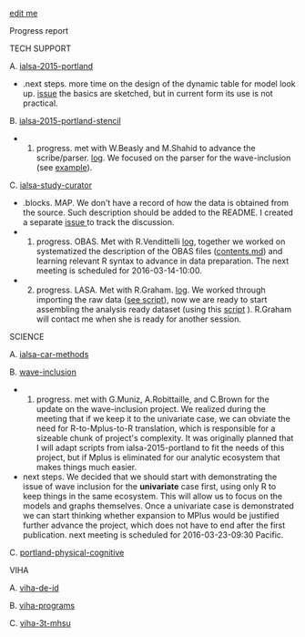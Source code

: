 [edit me](https://github.com/andkov/about/edit/master/2016/mar/2016-03-14-weekly-update.md)

Progress report

TECH SUPPORT 

A. [ialsa-2015-portland](https://github.com/IALSA/IALSA-2015-Portland)   
- .next steps. more time on the design of the dynamic table for model look up. [issue](https://github.com/IALSA/IALSA-2015-Portland/issues/117) the basics are sketched, but in current form its use is not practical. 

B. [ialsa-2015-portland-stencil](https://github.com/IALSA/ialsa-2015-portland-stencil)  
- 1. progress.  met with W.Beasly and M.Shahid to advance the scribe/parser. [log](https://github.com/IALSA/ialsa-2015-portland-stencil/issues/30). We focused on the parser for the wave-inclusion (see [example](https://github.com/IALSA/wave-inclusion/tree/master/sandbox/01-univariate-linear)). 

C. [ialsa-study-curator](https://github.com/IALSA/ialsa-study-curator)   
- .blocks. MAP.  We don't have a record of how the data is obtained from the source. Such description should be added to the README. I created a separate [issue ](https://github.com/IALSA/MAP/issues/18) to track the discussion. 
-  1. progress. OBAS.  Met with R.Vendittelli [log](https://github.com/IALSA/OBAS/issues/4), together we worked on systematized the description of the OBAS files ([contents.md](https://github.com/IALSA/OBAS/blob/master/data-unshared/contents.md)) and learning relevant R syntax to advance in data preparation.  The next meeting is scheduled for 2016-03-14-10:00.    
-  2. progress. LASA. Met with R.Graham. [log](https://github.com/IALSA/LASA/issues/6). We worked through importing the raw data ([see script](https://github.com/IALSA/LASA/blob/master/scripts/users/r-graham/0-import-raw-graham.R)), now we are ready to start assembling the analysis ready dataset (using this [script](https://github.com/IALSA/LASA/blob/master/scripts/users/r-graham/1-compose-dataframes-graham.R) ). R.Graham will contact me when she is ready for another session.  


SCIENCE   
 
A. [ialsa-car-methods](https://github.com/IALSA/ialsa-car-methods)    
  
B. [wave-inclusion](https://github.com/IALSA/wave-inclusion)  
 - 1. progress.  met with G.Muniz, A.Robittaille, and C.Brown for the update on the wave-inclusion project. We realized during the meeting that if we keep it to the univariate case, we can obviate the need for R-to-Mplus-to-R translation, which is responsible for a sizeable chunk of project's complexity. It was originally planned that I will adapt scripts from ialsa-2015-portland to fit the needs of this project, but if Mplus is eliminated for our analytic ecosystem that makes things much easier.  
 - next steps. We decided that we should start with demonstrating the issue of wave inclusion for the **univariate** case first, using only R to keep things in the same ecosystem. This will allow us to focus on the models and graphs themselves. Once a univariate case is demonstrated we can start thinking whether expansion to MPlus would be justified further advance the project, which does not have to end after the first publication. next meeting is scheduled for 2016-03-23-09:30 Pacific. 
 
C. [portland-physical-cognitive](https://github.com/IALSA/Portland-physical-cognitive)   

VIHA    

A. [viha-de-id](https://github.com/IHACRU/viha-de-id)    

B. [viha-programs](https://github.com/IHACRU/VIHA-programs)    

C. [viha-3t-mhsu](https://github.com/IHACRU/viha-3t-mhsu)    

